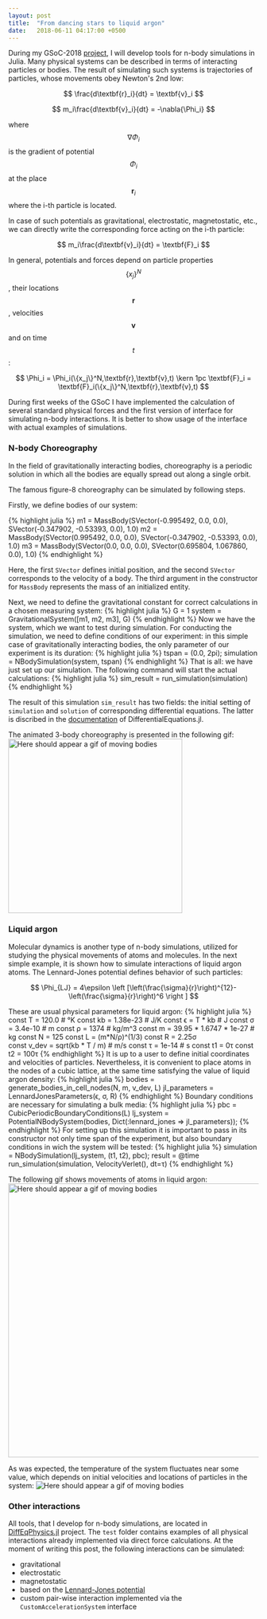 ```yaml
---
layout: post
title:  "From dancing stars to liquid argon"
date:   2018-06-11 04:17:00 +0500
---
```


<script type="text/javascript" async
  src="https://cdnjs.cloudflare.com/ajax/libs/mathjax/2.7.4/latest.js?config=TeX-MML-AM_CHTML">
</script>

During my GSoC-2018 [project](https://summerofcode.withgoogle.com/projects/#5697153159135232), I will develop tools for n-body simulations in Julia. Many physical systems can be described in terms of interacting particles or bodies. The result of simulating such systems is trajectories of particles, whose movements obey Newton's 2nd low:

$$ \frac{d\textbf{r}_i}{dt} = \textbf{v}_i $$

$$ m_i\frac{d\textbf{v}_i}{dt} = -\nabla{\Phi_i} $$

where $$\nabla{\Phi_i}$$ is the gradient of potential $$\Phi_i$$ at the place $$\textbf{r}_i$$ where the i-th particle is located. 

In case of such potentials as gravitational, electrostatic, magnetostatic, etc., we can directly write the corresponding force acting on the i-th particle:
 
$$ m_i\frac{d\textbf{v}_i}{dt} = \textbf{F}_i $$

In general, potentials and forces depend on particle properties $$\{x_j\}^N$$, their locations $$\textbf{r}$$, velocities $$\textbf{v}$$ and on time $$t$$:

$$ \Phi_i = \Phi_i(\{x_j\}^N,\textbf{r},\textbf{v},t) \kern 1pc \textbf{F}_i = \textbf{F}_i(\{x_j\}^N,\textbf{r},\textbf{v},t) $$

During first weeks of the GSoC I have implemented the calculation of several standard physical forces and the first version of interface for simulating n-body interactions. It is better to show usage of the interface with actual examples of simulations.

### N-body Choreography
In the field of gravitationally interacting bodies, choreography is a periodic solution in which all the bodies are equally spread out along a single orbit.

The famous figure-8 choreography can be simulated by following steps.

Firstly, we define bodies of our system:

{% highlight julia %}
m1 = MassBody(SVector(-0.995492, 0.0, 0.0), SVector(-0.347902, -0.53393, 0.0), 1.0)
m2 = MassBody(SVector(0.995492, 0.0, 0.0), SVector(-0.347902, -0.53393, 0.0), 1.0)
m3 = MassBody(SVector(0.0, 0.0, 0.0), SVector(0.695804, 1.067860, 0.0), 1.0)
{% endhighlight %}

Here, the first `SVector` defines initial position, and the second `SVector` corresponds to the velocity of a body. The third argument in the constructor for `MassBody` represents the mass of an initialized entity.

Next, we need to define the gravitational constant for correct calculations in a chosen measuring system:
{% highlight julia %}
G = 1
system = GravitationalSystem([m1, m2, m3], G)
{% endhighlight %}
Now we have the system, which we want to test during simulation. For conducting the simulation, we need to define conditions of our experiment: in this simple case of gravitationally interacting bodies, the only parameter of our experiment is its duration:
{% highlight julia %}
tspan = (0.0, 2pi);
simulation = NBodySimulation(system, tspan)
{% endhighlight %}
That is all: we have just set up our simulation. The following command will start the actual calculations:
{% highlight julia %}
sim_result = run_simulation(simulation)
{% endhighlight %}

The result of this simulation `sim_result` has two fields: the initial setting of `simulation` and `solution` of corresponding differential equations. The latter is discribed in the [documentation](http://docs.juliadiffeq.org/latest/basics/solution.html) of DifferentialEquations.jl.  

The animated 3-body choreography is presented in the following gif:
<img src="https://user-images.githubusercontent.com/16945627/41206054-76059a08-6d17-11e8-85be-ce1767188570.gif" alt="Here should appear a gif of moving bodies" width="350"/>

### Liquid argon
Molecular dynamics is another type of n-body simulations, utilized for studying the physical movements of atoms and molecules.
In the next simple example, it is shown how to simulate interactions of liquid argon atoms.
The Lennard-Jones potential defines behavior of such particles:

$$ \Phi_{LJ} = 4\epsilon \left [\left(\frac{\sigma}{r}\right)^{12}-\left(\frac{\sigma}{r}\right)^6 \right ] $$

These are usual physical parameters for liquid argon:
{% highlight julia %}
const T = 120.0 # °K
const kb = 1.38e-23 # J/K
const ϵ = T * kb # J
const σ = 3.4e-10 # m
const ρ = 1374 # kg/m^3
const m = 39.95 * 1.6747 * 1e-27 # kg
const N = 125
const L = (m*N/ρ)^(1/3)
const R = 2.25σ   
const v_dev = sqrt(kb * T / m) # m/s
const τ = 1e-14  # s
const t1 = 0τ
const t2 = 100τ
{% endhighlight %}
It is up to a user to define initial coordinates and velocities of particles. Nevertheless, it is convenient to place atoms in the nodes of a cubic lattice, at the same time satisfying the value of liquid argon density:
{% highlight julia %}
bodies = generate_bodies_in_cell_nodes(N, m, v_dev, L)
jl_parameters = LennardJonesParameters(ϵ, σ, R)
{% endhighlight %}
Boundary conditions are necessary for simulating a bulk media:
{% highlight julia %}
pbc = CubicPeriodicBoundaryConditions(L)
lj_system = PotentialNBodySystem(bodies, Dict(:lennard_jones => jl_parameters));
{% endhighlight %}
For setting up this simulation it is important to pass in its constructor not only time span of the experiment, but also boundary conditions in wich the system will be tested:
{% highlight julia %}
simulation = NBodySimulation(lj_system, (t1, t2), pbc);
result = @time run_simulation(simulation, VelocityVerlet(), dt=τ)
{% endhighlight %}

The following gif shows movements of atoms in liquid argon:
<img src="https://user-images.githubusercontent.com/16945627/41207210-0dd93c96-6d2b-11e8-8ffe-b20e8797e29e.gif" alt="Here should appear a gif of moving bodies" width="550"/>

As was expected, the temperature of the system fluctuates near some value, which depends on initial velocities and locations of particles in the system:
<img src="https://user-images.githubusercontent.com/16945627/41206938-fcbeac98-6d25-11e8-8951-0f59ddc8abca.png" alt="Here should appear a gif of moving bodies"/>

### Other interactions
All tools, that I develop for n-body simulations, are located in [DiffEqPhysics.jl](https://github.com/JuliaDiffEq/DiffEqPhysics.jl) project. The `test` folder contains examples of all physical interactions already implemented via direct force calculations. At the moment of writing this post, the following interactions can be simulated:
- gravitational
- electrostatic
- magnetostatic
- based on the [Lennard-Jones potential](https://en.wikipedia.org/wiki/Lennard-Jones_potential)
- custom pair-wise interaction implemented via the `CustomAccelerationSystem` interface


